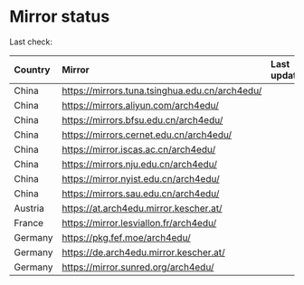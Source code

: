 <script src="./time.js"></script>
# Mirror status
Last check: <script type="text/javascript">localize(1711444683.756551);</script>

|Country|Mirror|Last update|
|:------|:-----|:----------|
|China|https://mirrors.tuna.tsinghua.edu.cn/arch4edu/|<script type="text/javascript">localize(1711391576);</script>|
|China|https://mirrors.aliyun.com/arch4edu/|<script type="text/javascript">localize(1711391576);</script>|
|China|https://mirrors.bfsu.edu.cn/arch4edu/|<script type="text/javascript">localize(1711391576);</script>|
|China|https://mirrors.cernet.edu.cn/arch4edu/|<script type="text/javascript">localize(1711391576);</script>|
|China|https://mirror.iscas.ac.cn/arch4edu/|<script type="text/javascript">localize(1711391576);</script>|
|China|https://mirrors.nju.edu.cn/arch4edu/|<script type="text/javascript">localize(1711391576);</script>|
|China|https://mirror.nyist.edu.cn/arch4edu/|<script type="text/javascript">localize(1711391576);</script>|
|China|https://mirrors.sau.edu.cn/arch4edu/|<script type="text/javascript">localize(1711391576);</script>|
|Austria|https://at.arch4edu.mirror.kescher.at/|<script type="text/javascript">localize(1711434850);</script>|
|France|https://mirror.lesviallon.fr/arch4edu/|<script type="text/javascript">localize(1711391576);</script>|
|Germany|https://pkg.fef.moe/arch4edu/|<script type="text/javascript">localize(1711434850);</script>|
|Germany|https://de.arch4edu.mirror.kescher.at/|<script type="text/javascript">localize(1711434850);</script>|
|Germany|https://mirror.sunred.org/arch4edu/|<script type="text/javascript">localize(1711434850);</script>|

<script src="./tablefilter/tablefilter.js"></script>
<script src="./table.js"></script>